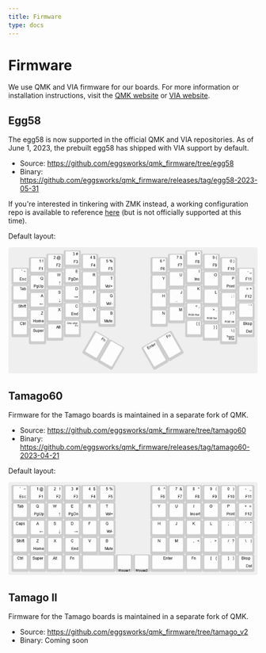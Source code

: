 ```yaml
---
title: Firmware
type: docs
---
```


# Firmware

We use QMK and VIA firmware for our boards. For more information or installation instructions, visit the [QMK website](https://docs.qmk.fm/) or [VIA website](https://www.caniusevia.com/).
 
## Egg58

The egg58 is now supported in the official QMK and VIA repositories. As of June 1, 2023, the prebuilt egg58 has shipped with VIA support by default.

- Source: https://github.com/eggsworks/qmk_firmware/tree/egg58
- Binary: https://github.com/eggsworks/qmk_firmware/releases/tag/egg58-2023-05-31

If you're interested in tinkering with ZMK instead, a working configuration repo is available to reference [here](https://github.com/eggsworks/zmk-config/tree/master/config/boards/shields/egg58bt) (but is not officially supported at this time).

Default layout:

![](egg58-layout.png)

## Tamago60

Firmware for the Tamago boards is maintained in a separate fork of QMK.

- Source: https://github.com/eggsworks/qmk_firmware/tree/tamago60
- Binary: https://github.com/eggsworks/qmk_firmware/releases/tag/tamago60-2023-04-21

Default layout:

![](tamago60-layout.png)

## Tamago II

Firmware for the Tamago boards is maintained in a separate fork of QMK.

- Source: https://github.com/eggsworks/qmk_firmware/tree/tamago_v2
- Binary: Coming soon


